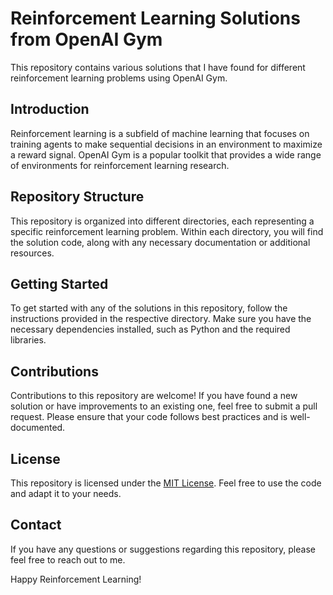 # Reinforcement Learning Solutions from OpenAI Gym

This repository contains various solutions that I have found for different reinforcement learning problems using OpenAI Gym.

## Introduction

Reinforcement learning is a subfield of machine learning that focuses on training agents to make sequential decisions in an environment to maximize a reward signal. OpenAI Gym is a popular toolkit that provides a wide range of environments for reinforcement learning research.

## Repository Structure

This repository is organized into different directories, each representing a specific reinforcement learning problem. Within each directory, you will find the solution code, along with any necessary documentation or additional resources.

## Getting Started

To get started with any of the solutions in this repository, follow the instructions provided in the respective directory. Make sure you have the necessary dependencies installed, such as Python and the required libraries.

## Contributions

Contributions to this repository are welcome! If you have found a new solution or have improvements to an existing one, feel free to submit a pull request. Please ensure that your code follows best practices and is well-documented.

## License

This repository is licensed under the [MIT License](LICENSE). Feel free to use the code and adapt it to your needs.

## Contact

If you have any questions or suggestions regarding this repository, please feel free to reach out to me.

Happy Reinforcement Learning!
